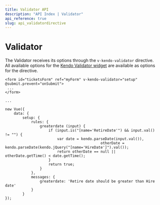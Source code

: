 ```yaml
---
title: Validator API
description: "API Index | Validator"
api_reference: true
slug: api_validatordirective
---
```


# Validator

The Validator receives its options through the `v-kendo-validator` directive. All available options for the [Kendo Validator widget](https://docs.telerik.com/kendo-ui/api/javascript/ui/validator) are available as options for the directive.

```html-no-run
<form id="ticketsForm" ref="myForm" v-kendo-validator="setup" @submit.prevent="onSubmit">
 ...
</form>

...

new Vue({
    data: {
        setup: {
            rules: {
                greaterdate (input) {
                    if (input.is("[name='RetireDate'") && input.val() != "") {
                        var date = kendo.parseDate(input.val()),
                                            otherDate = kendo.parseDate(kendo.jQuery("[name='HireDate']").val());
                        return otherDate == null || otherDate.getTime() < date.getTime();
                    }
                    return true;
                }
            },
            messages: {
                greaterdate: 'Retire date should be greater than Hire date'
            }
        }
});
```
